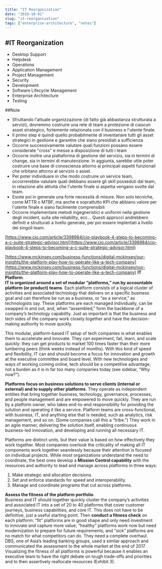 ```yaml
---
title: "IT Reorganization"
date: "2019-10-01"
slug: "it-reorganization"
tags: ["enterprise-architecture", "notes"]
---
```


#IT Reorganization
---
- Desktop Support
- Helpdesk
- Operations
- Application Management
- Project Management
- Security
- Development
- Software Lifecycle Management
- Enterprise Architecture
- Testing

##Note
- Sfruttando l'attuale organizzazione (di fatto già abbastanza strutturata a servizi), dovremmo costruire una rete di team a protezione di ciascun asset strategico, fortemente relazionata con il business e l'utente finale.
- Il primo step è quindi quello probabilmente di inventariare tutti gli asset strategici in gestione e garantire che siano presidiati a sufficienza
- Occorre successivamente valutare quali funzioni possano essere considerate "cross" e messe a disposizione di tutti i team
- Occorre inoltre una piattaforma di gestione del servizio, sia in termini di change, sia in termini di manutenzione. In aggiunta, sarebbe utile poter costruire una base di conoscienza attorno ai principali aspetti funzionali che orbitano attorno al servizio o asset.
- Per poter individuare in che modo costruire un service team, occorrerebbe valutare quali debbano essere gli skill posseduti dal team, in relazione alle attività che l'utente finale si aspetta vengano svolte dal team. 
- Esiste poi in generale una forte necessità di misure. Non solo tecniche, come MTTR o MTBF, ma anche e soprattutto KPI che abbiano valore per l'utente finale e siano facilmente comprensibili
- Occorre implementare metodi ingegneristici e uniformi nella gestione degli incident, sulla site reliability, ecc... Questi approcci andrebbero definiti e strutturati a livello generale, per poi essere implentati a livello dei singoli team. 

[https://www.cio.com/article/3398984/cio-playbook-4-steps-to-becoming-a-c-suite-strategic-advisor.html](https://www.cio.com/article/3398984/cio-playbook-4-steps-to-becoming-a-c-suite-strategic-advisor.html)

[https://www.mckinsey.com/business-functions/digital-mckinsey/our-insights/the-platform-play-how-to-operate-like-a-tech-company](https://www.mckinsey.com/business-functions/digital-mckinsey/our-insights/the-platform-play-how-to-operate-like-a-tech-company)
__IT Platform__.  
__IT is organized around a set of modular “platforms,” run by accountable platform (or product) teams__. Each platform consists of a logical cluster of activities and associated technology that delivers on a specific business goal and can therefore be run as a business, or “as a service,” as technologists say. These platforms are each managed individually, can be swapped in and out, and, when “assembled,” form the backbone of a company’s technology capability. Just as important is that the business and tech sides of the company work closely together and have the decision-making authority to move quickly.

This modular, platform-based IT setup of tech companies is what enables them to accelerate and innovate. They can experiment, fail, learn, and scale quickly: they can get products to market 100 times faster than their more lumbering peers (think weeks instead of months). With this kind of speed and flexibility, IT can and should become a focus for innovation and growth at the executive committee and board level. With new technologies and ways of working coming online, tech should be a competitive advantage, not a burden as it is in far too many companies today (see sidebar, “Why now?”).

__Platforms focus on business solutions to serve clients (internal or external) and to supply other platforms__. They operate as independent entities that bring together business, technology, governance, processes, and people management and are empowered to move quickly. They are run by a platform owner, who takes end-to-end responsibility for providing the solution and operating it like a service. Platform teams are cross-functional, with business, IT, and anything else that is needed, such as analytics, risk management, and so on. (Some companies call this a “tribe.”) They work in an agile manner, delivering the solution itself, enabling continuous business-led innovation, and developing and running all necessary IT.

Platforms are distinct units, but their value is based on how effectively they work together. Most companies overlook the criticality of making all IT components work together seamlessly because their attention is focused on individual projects. While most organizations understand the need to coordinate, the best ones develop a __Mission Control capability__ with the resources and authority to lead and manage across platforms in three ways:

1. Make strategic and allocation decisions.
2. Set and enforce standards for speed and interoperability.
3. Manage and coordinate programs that cut across platforms.

__Assess the fitness of the platform portfolio__.  
Business and IT should together quickly cluster the company’s activities and associated IT into a set of 20 to 40 platforms that cover customer journeys, business capabilities, and core IT. This does not have to be definitive, just a useful starting point. Then __conduct a fitness check__ on each platform: “fit” platforms are in good shape and only need investment to innovate and capture more value; “healthy” platforms work now but need modernization to prepare for future requirements; and “sick” platforms are no match for what competitors can do. They need a complete overhaul. DBS, one of Asia’s leading banking groups, used a similar approach and communicated the assessment to the whole market at the end of 2017. Visualizing the fitness of all platforms is powerful because it enables an executive team to have the right debate on tough trade-offs and priorities and to then assertively reallocate resources (Exhibit 3).


